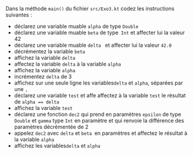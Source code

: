 Dans la méthode `main()` du fichier `src/Exo3.kt` codez les instructions suivantes :

- déclarez une variable muable `alpha` de type `Double`
- déclarez une variable muable `beta` de type` Int` et affecter lui la valeur 42
- déclarez une variable muable `delta ` et affecter lui la valeur `42.0`
- décrémentez la variable `beta`
- affichez la variable `delta`
- affectez la variable `delta` à la variable `alpha` 
- affichez la variable `alpha`
- incrémentez `delta` de 3
- affichez sur une seule ligne les variables`delta` et `alpha`, séparées par une `,`
- déclarez une variable `test` et affe affectez à la variable `test` le résultat de `alpha == delta`
- affichez la variable `test`
- déclarez une fonction `dec2` qui prend en paramètres `epsilon` de type `Double` et `gamma` type `Int` en paramètre et qui renvoie la différence des paramètres décrémentée de 2
- appelez `dec2` avec `delta` et `beta `en paramètres et affectez le résultat à la variable `alpha`
- affichez les variables`delta` et `alpha`